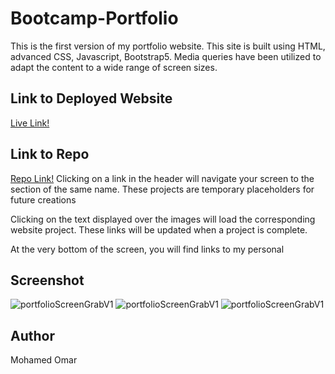 # Bootcamp-Portfolio


This is the first version of my portfolio website. This site is built using HTML, advanced CSS, Javascript, Bootstrap5. Media queries have been utilized to adapt the content to a wide range of screen sizes.

## Link to Deployed Website

[Live Link!](https://moetive.github.io/-bootcamp-portfolio/)

## Link to Repo

[Repo Link!](https://github.com/Moetive/-bootcamp-portfolio)
 Clicking on a link in the header will navigate your screen to the section of the same name. 
 These projects are temporary placeholders for future creations

Clicking on the text displayed over the images will load the corresponding website project. These links will be updated when a project is complete.

At the very bottom of the screen, you will find links to my personal 
## Screenshot
![portfolioScreenGrabV1](https://snipboard.io/rYQk9M.jpg)
![portfolioScreenGrabV1](https://snipboard.io/0y6kCG.jpg)
![portfolioScreenGrabV1](https://snipboard.io/ctuSvR.jpg)



## Author

Mohamed Omar
